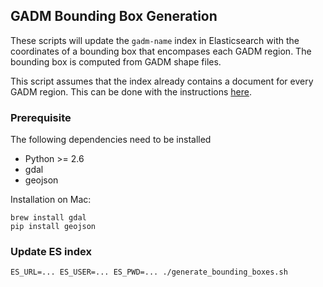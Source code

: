 ## GADM Bounding Box Generation
These scripts will update the `gadm-name` index in Elasticsearch with the coordinates of a bounding box that encompases each GADM region.
The bounding box is computed from GADM shape files.

This script assumes that the index already contains a document for every GADM region. This can be done with the instructions [here](../gadm/README.md). 

### Prerequisite

The following dependencies need to be installed
- Python >= 2.6
- gdal 
- geojson

Installation on Mac:
```
brew install gdal
pip install geojson
```

### Update ES index

```
ES_URL=... ES_USER=... ES_PWD=... ./generate_bounding_boxes.sh
```
